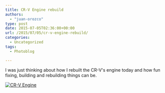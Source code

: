 ```yaml
---
title: CR-V Engine rebuild
authors: 
  - "juan-orozco"
type: post
date: 2015-07-05T02:36:00+00:00
url: /2015/07/05/cr-v-engine-rebuild/
categories:
  - Uncategorized
tags:
  - Photoblog

---
```

I was just thinking about how I rebuilt the CR-V's engine today and how fun fixing, building and rebuilding things can be.

[<img src="https://i1.wp.com/m.juanorozco.com/photos/2015/07/crv-engine.medium.jpg?w=580" alt="CR-V Engine" data-recalc-dims="1" />][1]

 [1]: https://i2.wp.com/m.juanorozco.com/photos/2015/07/crv-engine.large.jpg